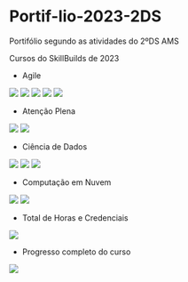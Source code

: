# Portif-lio-2023-2DS
Portifólio segundo as atividades do 2ºDS AMS

Cursos do SkillBuilds de 2023

- Agile
<img src="/assets/img/SkillBuilds/Agile1">

<img src="/assets/img/SkillBuilds/Agile2">

<img src="/assets/img/SkillBuilds/Agile3">

<img src="/assets/img/SkillBuilds/Agile4">

<img src="/assets/img/SkillBuilds/AgileBadge">

- Atenção Plena
<img src="/assets/img/SkillBuilds/Atencao">

<img src="/assets/img/SkillBuilds/Atencao1">

- Ciência de Dados
<img src="/assets/img/SkillBuilds/Ciencia1">

<img src="/assets/img/SkillBuilds/Ciencia2">

<img src="/assets/img/SkillBuilds/Ciencia3">

- Computação em Nuvem
<img src="/assets/img/SkillBuilds/Nuvem1">

<img src="/assets/img/SkillBuilds/Nuvem2">

- Total de Horas e Credenciais
<img src="/assets/img/SkillBuilds/Progress">

- Progresso completo do curso
<img src="/assets/img/SkillBuilds/P-Tech">
